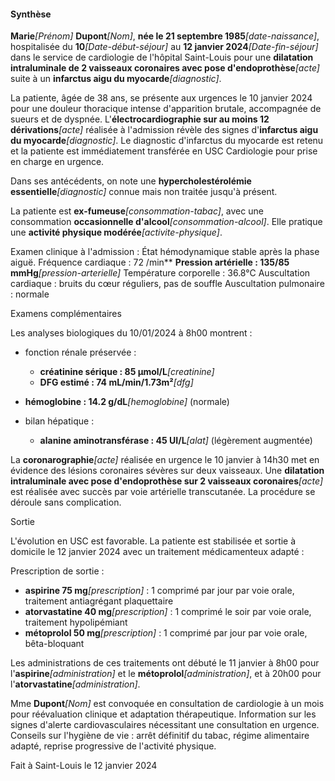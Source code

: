 #### Synthèse

**Marie**_[Prénom]_ **Dupont**_[Nom]_, **née le 21 septembre 1985**_[date-naissance]_, hospitalisée du **10**_[Date-début-séjour]_ au **12 janvier 2024**_[Date-fin-séjour]_ dans le service de cardiologie de l'hôpital Saint-Louis pour une **dilatation intraluminale de 2 vaisseaux coronaires avec pose d'endoprothèse**_[acte]_ suite à un **infarctus aigu du myocarde**_[diagnostic]_.

La patiente, âgée de 38 ans, se présente aux urgences le 10 janvier 2024 pour une douleur thoracique intense d'apparition brutale, accompagnée de sueurs et de dyspnée. L'**électrocardiographie sur au moins 12 dérivations**_[acte]_ réalisée à l'admission révèle des signes d'**infarctus aigu du myocarde**_[diagnostic]_. Le diagnostic d'infarctus du myocarde est retenu et la patiente est immédiatement transférée en USC Cardiologie pour prise en charge en urgence.

Dans ses antécédents, on note une **hypercholestérolémie essentielle**_[diagnostic]_ connue mais non traitée jusqu'à présent.

La patiente est **ex-fumeuse**_[consommation-tabac]_, avec une consommation **occasionnelle d'alcool**_[consommation-alcool]_. Elle pratique une **activité physique modérée**_[activite-physique]_.

Examen clinique à l'admission :
État hémodynamique stable après la phase aiguë.
Fréquence cardiaque : 72 /min**
**Pression artérielle : 135/85 mmHg**_[pression-arterielle]_
Température corporelle : 36.8°C
Auscultation cardiaque : bruits du cœur réguliers, pas de souffle
Auscultation pulmonaire : normale

Examens complémentaires

Les analyses biologiques du 10/01/2024 à 8h00 montrent :

- fonction rénale préservée :
  - **créatinine sérique : 85 µmol/L**_[creatinine]_
  - **DFG estimé : 74 mL/min/1.73m²**_[dfg]_

- **hémoglobine : 14.2 g/dL**_[hemoglobine]_ (normale)

- bilan hépatique :
  - **alanine aminotransférase : 45 UI/L**_[alat]_ (légèrement augmentée)

La **coronarographie**_[acte]_ réalisée en urgence le 10 janvier à 14h30 met en évidence des lésions coronaires sévères sur deux vaisseaux. Une **dilatation intraluminale avec pose d'endoprothèse sur 2 vaisseaux coronaires**_[acte]_ est réalisée avec succès par voie artérielle transcutanée. La procédure se déroule sans complication.

Sortie

L'évolution en USC est favorable. La patiente est stabilisée et sortie à domicile le 12 janvier 2024 avec un traitement médicamenteux adapté :

Prescription de sortie :
- **aspirine 75 mg**_[prescription]_ : 1 comprimé par jour par voie orale, traitement antiagrégant plaquettaire
- **atorvastatine 40 mg**_[prescription]_ : 1 comprimé le soir par voie orale, traitement hypolipémiant
- **métoprolol 50 mg**_[prescription]_ : 1 comprimé par jour par voie orale, bêta-bloquant

Les administrations de ces traitements ont débuté le 11 janvier à 8h00 pour l'**aspirine**_[administration]_ et le **métoprolol**_[administration]_, et à 20h00 pour l'**atorvastatine**_[administration]_.

Mme **Dupont**_[Nom]_ est convoquée en consultation de cardiologie à un mois pour réévaluation clinique et adaptation thérapeutique. Information sur les signes d'alerte cardiovasculaires nécessitant une consultation en urgence. Conseils sur l'hygiène de vie : arrêt définitif du tabac, régime alimentaire adapté, reprise progressive de l'activité physique.

Fait à Saint-Louis le 12 janvier 2024
